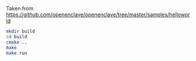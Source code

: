 
Taken from <https://github.com/openenclave/openenclave/tree/master/samples/helloworld>

```sh
mkdir build 
cd build 
cmake ..
make 
make run
```

